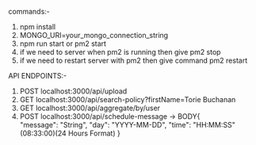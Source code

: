 commands:- 
1. npm install
2. MONGO_URI=your_mongo_connection_string
3. npm run start or pm2 start
4. if we need to server when pm2 is running then give pm2 stop
5. if we need to restart server with pm2 then give command pm2 restart 

API ENDPOINTS:-
1. POST localhost:3000/api/upload
2. GET localhost:3000/api/search-policy?firstName=Torie Buchanan
3. GET localhost:3000/api/aggregate/by/user
4. POST localhost:3000/api/schedule-message -> BODY{   
        "message": "String",
        "day": "YYYY-MM-DD",
        "time": "HH:MM:SS"(08:33:00)(24 Hours Format)
    }
